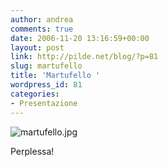 ```yaml
---
author: andrea
comments: true
date: 2006-11-20 13:16:59+00:00
layout: post
link: http://pilde.net/blog/?p=81
slug: martufello
title: 'Martufello '
wordpress_id: 81
categories:
- Presentazione
---
```


![martufello.jpg](http://pilde.net/blog/wp-content/uploads/2006/11/martufello.jpg)

Perplessa!
